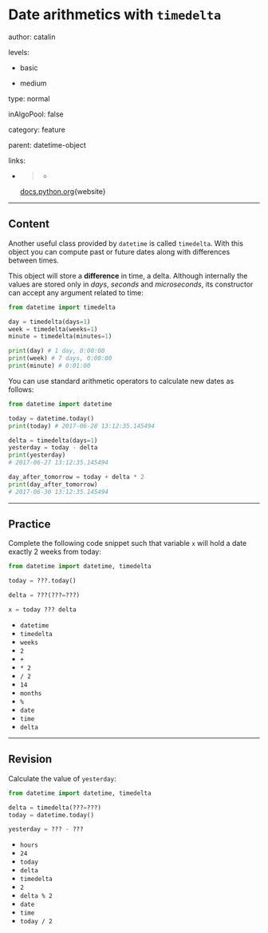 # Date arithmetics with `timedelta`
author: catalin

levels:

  - basic

  - medium

type: normal

inAlgoPool: false

category: feature

parent: datetime-object

links:

  - >-
    [docs.python.org](https://docs.python.org/3.5/library/datetime.html#timedelta-objects){website}

---
## Content

Another useful class provided by `datetime` is called `timedelta`. With this object you can compute past or future dates along with differences between times.

This object will store a **difference** in time, a delta. Although internally the values are stored only in *days*, *seconds* and *microseconds*, its constructor can accept any argument related to time:
```py
from datetime import timedelta

day = timedelta(days=1)
week = timedelta(weeks=1)
minute = timedelta(minutes=1)

print(day) # 1 day, 0:00:00
print(week) # 7 days, 0:00:00
print(minute) # 0:01:00
```

You can use standard arithmetic operators to calculate new dates as follows:
```py
from datetime import datetime

today = datetime.today()
print(today) # 2017-06-28 13:12:35.145494

delta = timedelta(days=1)
yesterday = today - delta
print(yesterday)
# 2017-06-27 13:12:35.145494

day_after_tomorrow = today + delta * 2
print(day_after_tomorrow)
# 2017-06-30 13:12:35.145494

```
---
## Practice

Complete the following code snippet such that variable `x` will hold a date exactly 2 weeks from today:
```py
from datetime import datetime, timedelta

today = ???.today()

delta = ???(???=???)

x = today ??? delta

```

* `datetime`
* `timedelta`
* `weeks`
* `2`
* `+`
* `* 2`
* `/ 2`
* `14`
* `months`
* `%`
* `date`
* `time`
* `delta`

---

## Revision

Calculate the value of `yesterday`:
```py
from datetime import datetime, timedelta

delta = timedelta(???=???)
today = datetime.today()

yesterday = ??? - ???
```

* `hours`
* `24`
* `today`
* `delta`
* `timedelta`
* `2`
* `delta % 2`
* `date`
* `time`
* `today / 2`
